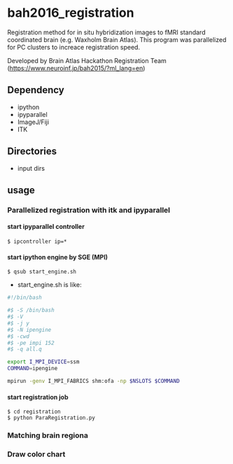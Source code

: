 # bah2016_registration
Registration method for in situ hybridization images to fMRI standard coordinated brain (e.g. Waxholm Brain Atlas).
This program was parallelized for PC clusters to increace registration speed.

Developed by Brain Atlas Hackathon Registration Team (https://www.neuroinf.jp/bah2015/?ml_lang=en)

## Dependency
- ipython
- ipyparallel
- ImageJ/Fiji
- ITK

## Directories
- input dirs


## usage

### Parallelized registration with itk and ipyparallel

#### start ipyparallel controller  
```
$ ipcontroller ip=*
```

#### start ipython engine by SGE (MPI)

```
$ qsub start_engine.sh
```
- start_engine.sh is like:
```bash
#!/bin/bash

#$ -S /bin/bash
#$ -V
#$ -j y
#$ -N ipengine
#$ -cwd
#$ -pe impi 152
#$ -q all.q

export I_MPI_DEVICE=ssm
COMMAND=ipengine

mpirun -genv I_MPI_FABRICS shm:ofa -np $NSLOTS $COMMAND
```

#### start registration job

```
$ cd registration
$ python ParaRegistration.py
```


### Matching brain regiona

### Draw color chart
